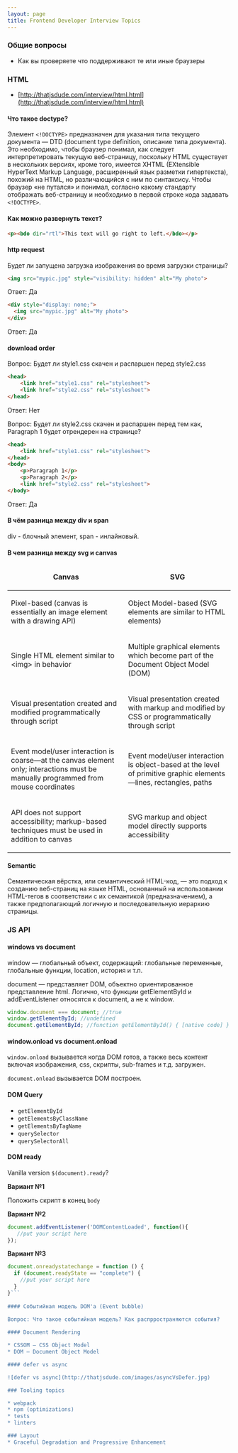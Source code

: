 ```yaml
---
layout: page
title: Frontend Developer Interview Topics
---
```


### Общие вопросы

- Как вы проверяете что поддерживают те или иные браузеры 

### HTML

- [http://thatjsdude.com/interview/html.html](http://thatjsdude.com/interview/html.html)


#### Что такое doctype? 

Элемент `<!DOCTYPE>` предназначен для указания типа текущего документа — DTD (document type definition, описание типа 
документа). Это необходимо, чтобы браузер понимал, как следует интерпретировать текущую веб-страницу, поскольку HTML 
существует в нескольких версиях, кроме того, имеется XHTML (EXtensible HyperText Markup Language, расширенный язык 
разметки гипертекста), похожий на HTML, но различающийся с ним по синтаксису. Чтобы браузер «не путался» и понимал, 
согласно какому стандарту отображать веб-страницу и необходимо в первой строке кода задавать `<!DOCTYPE>`.

#### Как можно развернуть текст? 

```html
<p><bdo dir="rtl">This text will go right to left.</bdo></p>
```

#### http request

Будет ли запущена загрузка изображения во время загрузки страницы?

```html
<img src="mypic.jpg" style="visibility: hidden" alt="My photo">
```

Ответ: Да

```html
<div style="display: none;">
  <img src="mypic.jpg" alt="My photo">
</div>
```

Ответ: Да

#### download order

Вопрос: Будет ли style1.css скачен и распаршен перед style2.css 

```html
<head>
    <link href="style1.css" rel="stylesheet">
    <link href="style2.css" rel="stylesheet">
</head>
```
  
Ответ: Нет

Вопрос: Будет ли style2.css скачен и распаршен перед тем как, Paragraph 1 будет отрендерен на странице?   

```html
<head>
    <link href="style1.css" rel="stylesheet">
</head>
<body>
    <p>Paragraph 1</p>
    <p>Paragraph 2</p>
    <link href="style2.css" rel="stylesheet">
</body>
```

Ответ: Да 

#### В чём разница между div и span

div - блочный элемент, span - инлайновый. 

#### В чем разница между svg и canvas

<table class="table">
    <thead>
        <tr>
            <td>
                <p align="center"><strong>Canvas</strong></p>
            </td>
            <td>
                <p align="center"><strong>SVG</strong></p>
            </td>
        </tr>
    </thead>
    <tbody>
        <tr>
            <td>
                <p>Pixel-based (canvas is essentially an image element with
                a drawing API)</p>
            </td>
            <td><p>Object Model-based (SVG elements are similar to HTML
            elements)</p></td>
        </tr>
        <tr>
            <td><p>Single HTML element similar to &lt;img&gt; in behavior</p></td>
            <td><p>Multiple graphical elements which become part of the
            Document Object Model (DOM)</p></td>
        </tr>
        <tr>
            <td><p>Visual presentation created and modified programmatically
            through script</p></td>
            <td><p>Visual presentation created with markup and modified by CSS
            or programmatically through script</p></td>
        </tr>
        <tr>
            <td><p>Event model/user interaction is coarse—at the canvas
            element only; interactions must be manually programmed from
            mouse coordinates</p></td>
            <td><p>Event model/user interaction is object-based at the level
            of primitive graphic elements—lines, rectangles, paths</p></td>
        </tr>
        <tr>
            <td><p>API does not support accessibility; markup-based techniques
            must be used in addition to canvas</p></td>
            <td><p>SVG markup and object model directly supports
            accessibility</p></td>
        </tr>
    </tbody>
</table>

#### Semantic

Семантическая вёрстка, или семантический HTML-код, — это подход к созданию веб-страниц на языке HTML, основанный на 
использовании HTML-тегов в соответствии с их семантикой (предназначением), а также предполагающий логичную и 
последовательную иерархию страницы.


### JS API 

#### windows vs document

window — глобальный объект, содержащий: глобальные переменные, глобальные функции, location, история и т.п.

document — представляет DOM, объектно ориентированное представление html. Логично, что функции getElementById и 
addEventListener относятся к document, а не к window.

```javascript
window.document === document; //true
window.getElementById; //undefined
document.getElementById; //function getElementById() { [native code] }
```

#### window.onload vs document.onload

`window.onload` вызывается когда DOM готов, а также весь контент включая изображения, css, скрипты, sub-frames и т.д. загружен. 

`document.onload` вызывается DOM построен. 

#### DOM Query 

- `getElementById`
- `getElementsByClassName` 
- `getElementsByTagName`
- `querySelector` 
- `querySelectorAll`

#### DOM ready 

Vanilla version `$(document).ready`?

__Вариант №1__ 

Положить скрипт в конец `body`

__Вариант №2__

```javascript
document.addEventListener('DOMContentLoaded', function(){   
   //put your script here
});
```

__Вариант №3__
```javascript
document.onreadystatechange = function () {  
  if (document.readyState == "complete") {
    //put your script here
  }
}```
    
#### Событийная модель DOM'а (Event bubble)

Вопрос: Что такое событийная модель? Как распрространяются события? 
  
#### Document Rendering

* CSSOM — CSS Object Model
* DOM — Document Object Model

#### defer vs async 

![defer vs async](http://thatjsdude.com/images/asyncVsDefer.jpg)

### Tooling topics

* webpack 
* npm (optimizations) 
* tests 
* linters

### Layout 
* Graceful Degradation and Progressive Enhancement

